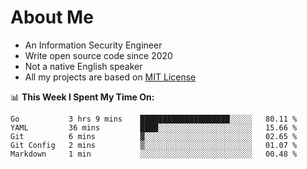 # About Me

- An Information Security Engineer
- Write open source code since 2020
- Not a native English speaker
- All my projects are based on [MIT License](https://opensource.org/licenses/MIT)

📊 **This Week I Spent My Time On:**
<!--START_SECTION:waka-->
```text
Go           3 hrs 9 mins    ████████████████████░░░░░   80.11 % 
YAML         36 mins         ████░░░░░░░░░░░░░░░░░░░░░   15.66 % 
Git          6 mins          ▓░░░░░░░░░░░░░░░░░░░░░░░░   02.65 % 
Git Config   2 mins          ▒░░░░░░░░░░░░░░░░░░░░░░░░   01.07 % 
Markdown     1 min           ░░░░░░░░░░░░░░░░░░░░░░░░░   00.48 % 
```
<!--END_SECTION:waka-->

